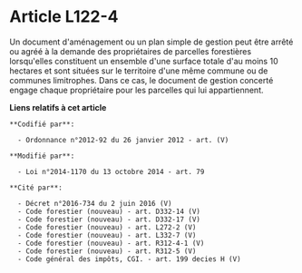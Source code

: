 # Article L122-4

Un document d'aménagement ou un plan simple de gestion peut être arrêté ou agréé à la demande des propriétaires de parcelles
forestières lorsqu'elles constituent un ensemble d'une surface totale d'au moins 10 hectares et sont situées sur le
territoire d'une même commune ou de communes limitrophes. Dans ce cas, le document de gestion concerté engage chaque
propriétaire pour les parcelles qui lui appartiennent.

**Liens relatifs à cet article**

	**Codifié par**:

	  - Ordonnance n°2012-92 du 26 janvier 2012 - art. (V)

	**Modifié par**:

	  - Loi n°2014-1170 du 13 octobre 2014 - art. 79

	**Cité par**:

	  - Décret n°2016-734 du 2 juin 2016 (V)
	  - Code forestier (nouveau) - art. D332-14 (V)
	  - Code forestier (nouveau) - art. D332-17 (V)
	  - Code forestier (nouveau) - art. L272-2 (V)
	  - Code forestier (nouveau) - art. L332-7 (V)
	  - Code forestier (nouveau) - art. R312-4-1 (V)
	  - Code forestier (nouveau) - art. R312-5 (V)
	  - Code général des impôts, CGI. - art. 199 decies H (V)
